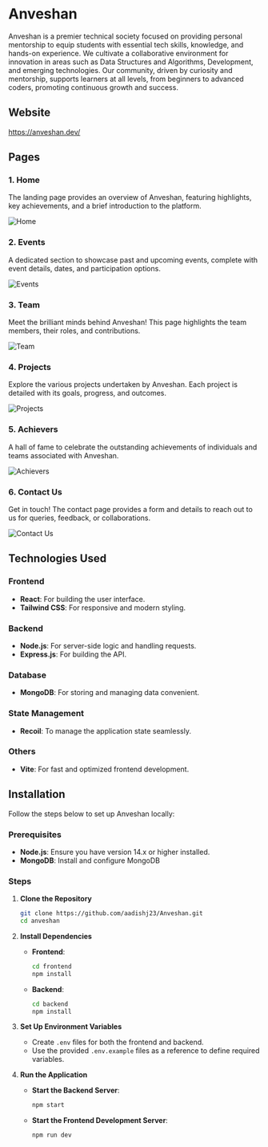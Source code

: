 # Anveshan

Anveshan is a premier technical society focused on providing personal mentorship to equip students with essential tech skills, knowledge, and hands-on experience. We cultivate a collaborative environment for innovation in areas such as Data Structures and Algorithms, Development, and emerging technologies. Our community, driven by curiosity and mentorship, supports learners at all levels, from beginners to advanced coders, promoting continuous growth and success.

## Website

https://anveshan.dev/

## Pages

### 1. Home
The landing page provides an overview of Anveshan, featuring highlights, key achievements, and a brief introduction to the platform.

![Home](https://drive.google.com/uc?id=1wCpDvm6t304087V0ebNlwp4_PUvvCHbe)


### 2. Events
A dedicated section to showcase past and upcoming events, complete with event details, dates, and participation options.

![Events](https://drive.google.com/uc?id=1GKcVMCS79W9hxsKp7EDSlnygC-t67G-5)


### 3. Team
Meet the brilliant minds behind Anveshan! This page highlights the team members, their roles, and contributions.

![Team](https://drive.google.com/uc?id=1G0lvqLq5Ao72N_isUfIAfCA8MjeyTUhx)


### 4. Projects
Explore the various projects undertaken by Anveshan. Each project is detailed with its goals, progress, and outcomes.

![Projects](https://drive.google.com/uc?id=1VgdJPb3ZqZXtMplx6XUbnRtIjVh9pMv6)


### 5. Achievers
A hall of fame to celebrate the outstanding achievements of individuals and teams associated with Anveshan.

![Achievers](https://drive.google.com/uc?id=1c8fFsiFGFdCaDRvqLIS3JnwL_S6xN_an)


### 6. Contact Us
Get in touch! The contact page provides a form and details to reach out to us for queries, feedback, or collaborations.

![Contact Us](https://drive.google.com/uc?id=1NrUBbNP1q6o6-EurwGftpaSNbK4TzdKr)


## Technologies Used

### Frontend
- **React**: For building the user interface.
- **Tailwind CSS**: For responsive and modern styling.

### Backend
- **Node.js**: For server-side logic and handling requests.
- **Express.js**: For building the API.

### Database
- **MongoDB**: For storing and managing data convenient.

### State Management
- **Recoil**: To manage the application state seamlessly.

### Others
- **Vite**: For fast and optimized frontend development.

## Installation

Follow the steps below to set up Anveshan locally:

### Prerequisites
- **Node.js**: Ensure you have version 14.x or higher installed.
- **MongoDB**: Install and configure MongoDB

### Steps

1. **Clone the Repository**
   ```bash
   git clone https://github.com/aadishj23/Anveshan.git
   cd anveshan
   ```

2. **Install Dependencies**

   - **Frontend**:
     ```bash
     cd frontend
     npm install
     ```

   - **Backend**:
     ```bash
     cd backend
     npm install
     ```

3. **Set Up Environment Variables**

   - Create `.env` files for both the frontend and backend.
   - Use the provided `.env.example` files as a reference to define required variables.

4. **Run the Application**

   - **Start the Backend Server**:
     ```bash
     npm start
     ```

   - **Start the Frontend Development Server**:
     ```bash
     npm run dev
     ```
